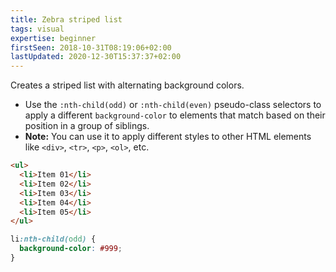 ```yaml
---
title: Zebra striped list
tags: visual
expertise: beginner
firstSeen: 2018-10-31T08:19:06+02:00
lastUpdated: 2020-12-30T15:37:37+02:00
---
```


Creates a striped list with alternating background colors.

- Use the `:nth-child(odd)` or `:nth-child(even)` pseudo-class selectors to apply a different `background-color` to elements that match based on their position in a group of siblings.
- **Note:** You can use it to apply different styles to other HTML elements like `<div>`, `<tr>`, `<p>`, `<ol>`, etc.

```html
<ul>
  <li>Item 01</li>
  <li>Item 02</li>
  <li>Item 03</li>
  <li>Item 04</li>
  <li>Item 05</li>
</ul>
```

```css
li:nth-child(odd) {
  background-color: #999;
}
```
